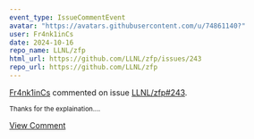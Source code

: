 ```yaml
---
event_type: IssueCommentEvent
avatar: "https://avatars.githubusercontent.com/u/74861140?"
user: Fr4nk1inCs
date: 2024-10-16
repo_name: LLNL/zfp
html_url: https://github.com/LLNL/zfp/issues/243
repo_url: https://github.com/LLNL/zfp
---
```


<a href='https://github.com/Fr4nk1inCs' target='_blank'>Fr4nk1inCs</a> commented on issue <a href='https://github.com/LLNL/zfp/issues/243' target='_blank'>LLNL/zfp#243</a>.

<small>Thanks for the explaination....</small>

<a href='https://github.com/LLNL/zfp/issues/243' target='_blank'>View Comment</a>